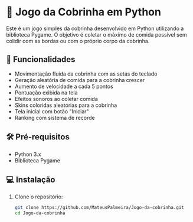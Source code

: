 # 🐍 Jogo da Cobrinha em Python

Este é um jogo simples da cobrinha desenvolvido em Python utilizando a biblioteca Pygame. O objetivo é coletar o máximo de comida possível sem colidir com as bordas ou com o próprio corpo da cobrinha.

## 🚀 Funcionalidades

- Movimentação fluida da cobrinha com as setas do teclado
- Geração aleatória de comida para a cobrinha crescer
- Aumento de velocidade a cada 5 pontos
- Pontuação exibida na tela
- Efeitos sonoros ao coletar comida
- Skins coloridas aleatórias para a cobrinha
- Tela inicial com botão "Iniciar"
- Ranking com sistema de recorde

## 🛠️ Pré-requisitos

- Python 3.x
- Biblioteca Pygame

## 💻 Instalação

1. Clone o repositório:

   ```bash
   git clone https://github.com/MateusPalmeira/Jogo-da-cobrinha.git
   cd Jogo-da-cobrinha
